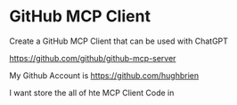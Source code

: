 # GitHub MCP Client 

Create a GitHub MCP Client that can be used with ChatGPT

https://github.com/github/github-mcp-server

My Github Account is https://github.com/hughbrien 

I want store the all of hte MCP Client Code in 
